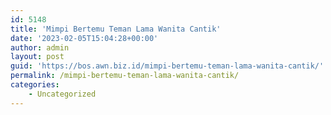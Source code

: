 ```yaml
---
id: 5148
title: 'Mimpi Bertemu Teman Lama Wanita Cantik'
date: '2023-02-05T15:04:28+00:00'
author: admin
layout: post
guid: 'https://bos.awn.biz.id/mimpi-bertemu-teman-lama-wanita-cantik/'
permalink: /mimpi-bertemu-teman-lama-wanita-cantik/
categories:
    - Uncategorized
---
```


